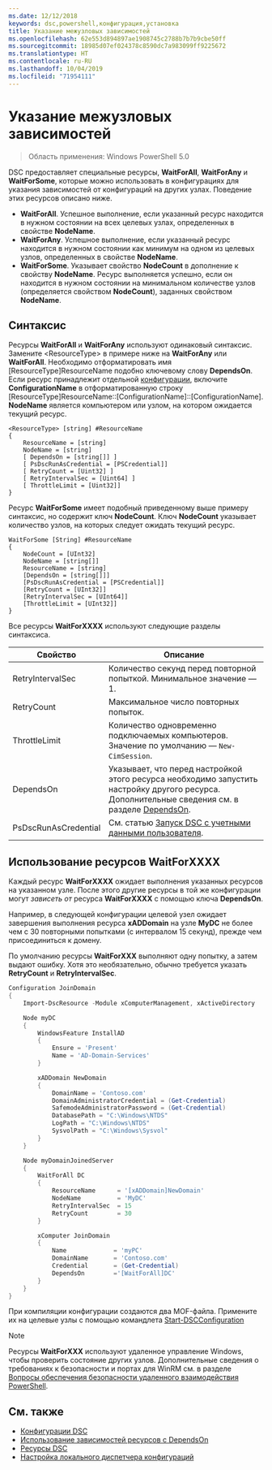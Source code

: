 ```yaml
---
ms.date: 12/12/2018
keywords: dsc,powershell,конфигурация,установка
title: Указание межузловых зависимостей
ms.openlocfilehash: 62e553d894897ae1908745c2788b7b7b9cbe50ff
ms.sourcegitcommit: 18985d07ef024378c8590dc7a983099ff9225672
ms.translationtype: HT
ms.contentlocale: ru-RU
ms.lasthandoff: 10/04/2019
ms.locfileid: "71954111"
---
```

# <a name="specifying-cross-node-dependencies"></a>Указание межузловых зависимостей

> Область применения: Windows PowerShell 5.0

DSC предоставляет специальные ресурсы, **WaitForAll**, **WaitForAny** и **WaitForSome**, которые можно использовать в конфигурациях для указания зависимостей от конфигураций на других узлах. Поведение этих ресурсов описано ниже.

- **WaitForAll**. Успешное выполнение, если указанный ресурс находится в нужном состоянии на всех целевых узлах, определенных в свойстве **NodeName**.
- **WaitForAny**. Успешное выполнение, если указанный ресурс находится в нужном состоянии как минимум на одном из целевых узлов, определенных в свойстве **NodeName**.
- **WaitForSome**. Указывает свойство **NodeCount** в дополнение к свойству **NodeName**. Ресурс выполняется успешно, если он находится в нужном состоянии на минимальном количестве узлов (определяется свойством **NodeCount**), заданных свойством **NodeName**.

## <a name="syntax"></a>Синтаксис

Ресурсы **WaitForAll** и **WaitForAny** используют одинаковый синтаксис. Замените \<ResourceType\> в примере ниже на **WaitForAny** или **WaitForAll**.
Необходимо отформатировать имя [ResourceType]ResourceName подобно ключевому слову **DependsOn**. Если ресурс принадлежит отдельной [конфигурации](configurations.md), включите **ConfigurationName** в отформатированную строку [ResourceType]ResourceName::[ConfigurationName]::[ConfigurationName]. **NodeName** является компьютером или узлом, на котором ожидается текущий ресурс.

```
<ResourceType> [string] #ResourceName
{
    ResourceName = [string]
    NodeName = [string]
    [ DependsOn = [string[]] ]
    [ PsDscRunAsCredential = [PSCredential]]
    [ RetryCount = [Uint32] ]
    [ RetryIntervalSec = [Uint64] ]
    [ ThrottleLimit = [Uint32]]
}
```

Ресурс **WaitForSome** имеет подобный приведенному выше примеру синтаксис, но содержит ключ **NodeCount**. Ключ **NodeCount** указывает количество узлов, на которых следует ожидать текущий ресурс.

```
WaitForSome [String] #ResourceName
{
    NodeCount = [UInt32]
    NodeName = [string[]]
    ResourceName = [string]
    [DependsOn = [string[]]]
    [PsDscRunAsCredential = [PSCredential]]
    [RetryCount = [UInt32]]
    [RetryIntervalSec = [UInt64]]
    [ThrottleLimit = [UInt32]]
}
```

Все ресурсы **WaitForXXXX** используют следующие разделы синтаксиса.

|Свойство|  Описание   |
|---------|---------------------|
| RetryIntervalSec| Количество секунд перед повторной попыткой. Минимальное значение — 1.|
| RetryCount| Максимальное число повторных попыток.|
| ThrottleLimit| Количество одновременно подключаемых компьютеров. Значение по умолчанию — `New-CimSession`.|
| DependsOn | Указывает, что перед настройкой этого ресурса необходимо запустить настройку другого ресурса. Дополнительные сведения см. в разделе [DependsOn](resource-depends-on.md).|
| PsDscRunAsCredential | См. статью [Запуск DSC с учетными данными пользователя](./runAsUser.md). |

## <a name="using-waitforxxxx-resources"></a>Использование ресурсов WaitForXXXX

Каждый ресурс **WaitForXXXX** ожидает выполнения указанных ресурсов на указанном узле.
После этого другие ресурсы в той же конфигурации могут *зависеть от* ресурса **WaitForXXXX** с помощью ключа **DependsOn**.

Например, в следующей конфигурации целевой узел ожидает завершения выполнения ресурса **xADDomain** на узле **MyDC** не более чем с 30 повторными попытками (с интервалом 15 секунд), прежде чем присоединиться к домену.

По умолчанию ресурсы **WaitForXXX** выполняют одну попытку, а затем выдают ошибку. Хотя это необязательно, обычно требуется указать **RetryCount** и **RetryIntervalSec**.

```powershell
Configuration JoinDomain
{
    Import-DscResource -Module xComputerManagement, xActiveDirectory

    Node myDC
    {
        WindowsFeature InstallAD
        {
            Ensure = 'Present'
            Name = 'AD-Domain-Services'
        }

        xADDomain NewDomain
        {
            DomainName = 'Contoso.com'
            DomainAdministratorCredential = (Get-Credential)
            SafemodeAdministratorPassword = (Get-Credential)
            DatabasePath = "C:\Windows\NTDS"
            LogPath = "C:\Windows\NTDS"
            SysvolPath = "C:\Windows\Sysvol"
        }
    }

    Node myDomainJoinedServer
    {
        WaitForAll DC
        {
            ResourceName      = '[xADDomain]NewDomain'
            NodeName          = 'MyDC'
            RetryIntervalSec  = 15
            RetryCount        = 30
        }

        xComputer JoinDomain
        {
            Name             = 'myPC'
            DomainName       = 'Contoso.com'
            Credential       = (Get-Credential)
            DependsOn        ='[WaitForAll]DC'
        }
    }
}
```

При компиляции конфигурации создаются два MOF-файла. Примените их на целевые узлы с помощью командлета [Start-DSCConfiguration](/powershell/module/psdesiredstateconfiguration/start-dscconfiguration)

> [!NOTE]
> Ресурсы **WaitForXXX** используют удаленное управление Windows, чтобы проверить состояние других узлов.
> Дополнительные сведения о требованиях к безопасности и портах для WinRM см. в разделе [Вопросы обеспечения безопасности удаленного взаимодействия PowerShell](/powershell/scripting/learn/remoting/winrmsecurity?view=powershell-6).

## <a name="see-also"></a>См. также

- [Конфигурации DSC](configurations.md)
- [Использование зависимостей ресурсов с DependsOn](resource-depends-on.md)
- [Ресурсы DSC](../resources/resources.md)
- [Настройка локального диспетчера конфигураций](../managing-nodes/metaConfig.md)

